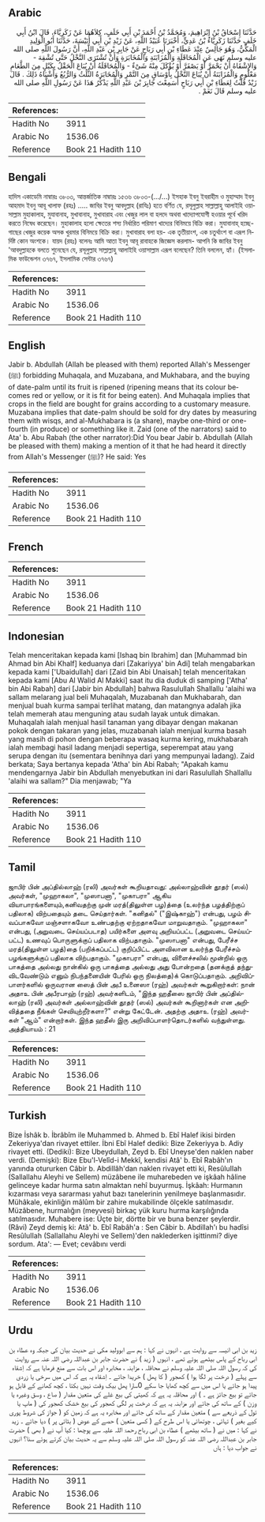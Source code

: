 ## Arabic


<div dir="rtl" lang="ar" style={{fontSize:'larger',backgroundColor:'#f8f9fa',padding:20}}>
حَدَّثَنَا إِسْحَاقُ بْنُ إِبْرَاهِيمَ، وَمُحَمَّدُ بْنُ أَحْمَدَ بْنِ أَبِي خَلَفٍ، كِلاَهُمَا عَنْ زَكَرِيَّاءَ، قَالَ ابْنُ أَبِي خَلَفٍ حَدَّثَنَا زَكَرِيَّاءُ بْنُ عَدِيٍّ، أَخْبَرَنَا عُبَيْدُ اللَّهِ، عَنْ زَيْدِ بْنِ أَبِي أُنَيْسَةَ، حَدَّثَنَا أَبُو الْوَلِيدِ الْمَكِّيُّ، وَهُوَ جَالِسٌ عِنْدَ عَطَاءِ بْنِ أَبِي رَبَاحٍ عَنْ جَابِرِ بْنِ عَبْدِ اللَّهِ، أَنَّ رَسُولَ اللَّهِ صلى الله عليه وسلم نَهَى عَنِ الْمُحَاقَلَةِ وَالْمُزَابَنَةِ وَالْمُخَابَرَةِ وَأَنْ تُشْتَرَى النَّخْلُ حَتَّى تُشْقِهَ - وَالإِشْقَاهُ أَنْ يَحْمَرَّ أَوْ يَصْفَرَّ أَوْ يُؤْكَلَ مِنْهُ شَىْءٌ - وَالْمُحَاقَلَةُ أَنْ يُبَاعَ الْحَقْلُ بِكَيْلٍ مِنَ الطَّعَامِ مَعْلُومٍ وَالْمُزَابَنَةُ أَنْ يُبَاعَ النَّخْلُ بِأَوْسَاقٍ مِنَ التَّمْرِ وَالْمُخَابَرَةُ الثُّلُثُ وَالرُّبُعُ وَأَشْبَاهُ ذَلِكَ ‏.‏ قَالَ زَيْدٌ قُلْتُ لِعَطَاءِ بْنِ أَبِي رَبَاحٍ أَسَمِعْتَ جَابِرَ بْنَ عَبْدِ اللَّهِ يَذْكُرُ هَذَا عَنْ رَسُولِ اللَّهِ صلى الله عليه وسلم قَالَ نَعَمْ ‏.‏
</div>
<div style={{backgroundColor:'#f8f9fa',padding:20, marginBottom: 10}}><table> <thead> <tr> <th>References:</th> <th></th> </tr> </thead> <tbody><tr><td>Hadith No</td><td>3911</td></tr><tr><td>Arabic No</td><td>1536.06</td></tr><tr><td>Reference</td><td>Book 21 Hadith 110</td></tr></tbody></table></div>

## Bengali


<div dir="ltr" lang="bn" style={{fontSize:'larger',backgroundColor:'#f8f9fa',padding:20}}>
হাদিস একাডেমি নাম্বারঃ ৩৮০৩, আন্তর্জাতিক নাম্বারঃ ১৫৩৬ ৩৮০৩-(.../...) ইসহাক ইবনু ইবরাহীম ও মুহাম্মাদ ইবনু আহমাদ ইবনু আবূ খালাফ (রহঃ) ..... জাবির ইবনু আবদুল্লাহ (রাযিঃ) হতে বর্ণিত যে, রসূলুল্লাহ সাল্লাল্লাহু আলাইহি ওয়াসাল্লাম মুহাকালাহ, মুযাবানাহ, মুখাবানাহ, মুখাবারাহ এবং খেজুর লাল বা হলদে অথবা খাদ্যোপযোগী হওয়ার পূর্বে খরিদ করতে নিষেধ করেছেন। মুহাকালাহ হলো ক্ষেতের শস্য নির্ধারিত পরিমাণ খাদ্যের বিনিময়ে বিক্রি করা। মুযাবানাহ্ হচ্ছে- গাছের খেজুর কয়েক অসক খুরমার বিনিময়ে বিক্রি করা। মুখাবারাহ বলা হয়- এক তৃতীয়াংশ, এক চতুর্থাংশ বা এরূপ নির্দিষ্ট কোন অংশকে। যায়দ (রহঃ) বলেনঃ আমি আতা ইবনু আবূ রাবাহকে জিজ্ঞেস করলাম- আপনি কি জাবির ইবনু 'আবদুল্লাহকে বলতে শুনেছেন যে, রসূলুল্লাহ সাল্লাল্লাহু আলাইহি ওয়াসাল্লাম এরূপ বলেছেন? তিনি বললেন, হ্যাঁ। (ইসলামিক ফাউন্ডেশন ৩৭৬৭, ইসলামিক সেন্টার ৩৭৬৭)
</div>
<div style={{backgroundColor:'#f8f9fa',padding:20, marginBottom: 10}}><table> <thead> <tr> <th>References:</th> <th></th> </tr> </thead> <tbody><tr><td>Hadith No</td><td>3911</td></tr><tr><td>Arabic No</td><td>1536.06</td></tr><tr><td>Reference</td><td>Book 21 Hadith 110</td></tr></tbody></table></div>

## English


<div dir="ltr" lang="en" style={{fontSize:'larger',backgroundColor:'#f8f9fa',padding:20}}>
Jabir b. Abdullah (Allah be pleased with them) reported Allah's Messenger (ﷺ) forbidding Muhaqala, and Muzabana, and Mukhabara, and the buying of date-palm until its fruit is ripened (ripening means that its colour becomes red or yellow, or it is fit for being eaten). And Muhaqala implies that crops in the field are bought for grains according to a customary measure. Muzabana implies that date-palm should be sold for dry dates by measuring them with wisqs, and al-Mukhabara is (a share), maybe one-third or one-fourth (in produce) or something like it. Zaid (one of the narrators) said to Ata' b. Abu Rabah (the other narrator):Did You bear Jabir b. Abdullah (Allah be pleased with them) making a mention of it that he had heard it directly from Allah's Messenger (ﷺ)? He said: Yes
</div>
<div style={{backgroundColor:'#f8f9fa',padding:20, marginBottom: 10}}><table> <thead> <tr> <th>References:</th> <th></th> </tr> </thead> <tbody><tr><td>Hadith No</td><td>3911</td></tr><tr><td>Arabic No</td><td>1536.06</td></tr><tr><td>Reference</td><td>Book 21 Hadith 110</td></tr></tbody></table></div>

## French


<div dir="ltr" lang="fr" style={{fontSize:'larger',backgroundColor:'#f8f9fa',padding:20}}>

</div>
<div style={{backgroundColor:'#f8f9fa',padding:20, marginBottom: 10}}><table> <thead> <tr> <th>References:</th> <th></th> </tr> </thead> <tbody><tr><td>Hadith No</td><td>3911</td></tr><tr><td>Arabic No</td><td>1536.06</td></tr><tr><td>Reference</td><td>Book 21 Hadith 110</td></tr></tbody></table></div>

## Indonesian


<div dir="ltr" lang="id" style={{fontSize:'larger',backgroundColor:'#f8f9fa',padding:20}}>
Telah menceritakan kepada kami [Ishaq bin Ibrahim] dan [Muhammad bin Ahmad bin Abi Khalf] keduanya dari [Zakariyya' bin Adi] telah mengabarkan kepada kami ['Ubaidullah] dari [Zaid bin Abi Unaisah] telah menceritakan kepada kami [Abu Al Walid Al Makki] saat itu dia duduk di samping ['Atha' bin Abi Rabah] dari [Jabir bin Abdullah] bahwa Rasulullah Shallallu 'alaihi wa sallam melarang jual beli Muhaqalah, Muzabanah dan Mukhabarah, dan menjual buah kurma sampai terlihat matang, dan matangnya adalah jika telah memerah atau menguning atau sudah layak untuk dimakan. Muhaqalah ialah menjual hasil tanaman yang dibayar dengan makanan pokok dengan takaran yang jelas, muzabanah ialah menjual kurma basah yang masih di pohon dengan beberapa wasaq kurma kering, mukhabarah ialah membagi hasil ladang menjadi sepertiga, seperempat atau yang serupa dengan itu (sementara benihnya dari yang mempunyai ladang). Zaid berkata; Saya bertanya kepada 'Atha' bin Abi Rabah; "Apakah kamu mendengarnya Jabir bin Abdullah menyebutkan ini dari Rasulullah Shallallu 'alaihi wa sallam?" Dia menjawab; "Ya
</div>
<div style={{backgroundColor:'#f8f9fa',padding:20, marginBottom: 10}}><table> <thead> <tr> <th>References:</th> <th></th> </tr> </thead> <tbody><tr><td>Hadith No</td><td>3911</td></tr><tr><td>Arabic No</td><td>1536.06</td></tr><tr><td>Reference</td><td>Book 21 Hadith 110</td></tr></tbody></table></div>

## Tamil


<div dir="ltr" lang="ta" style={{fontSize:'larger',backgroundColor:'#f8f9fa',padding:20}}>
ஜாபிர் பின் அப்தில்லாஹ் (ரலி) அவர்கள் கூறியதாவது: அல்லாஹ்வின் தூதர் (ஸல்) அவர்கள், "முஹாகலா", "முஸாபனா", "முகாபரா" ஆகிய வியாபாரங்களையும்,கனிவதற்கு முன் மரத்(திலுள்ள பழ)த்தை (உலர்ந்த பழத்திற்குப் பதிலாக) விற்பதையும் தடை செய்தார்கள். "கனிதல்" ("இஷ்காஹ்") என்பது, பழம் சிவப்பாகவோ மஞ்சளாகவோ உண்பதற்கு ஏற்றதாகவோ மாறுவதாகும். "முஹாகலா" என்பது, (அறுவடை செய்யப்படாத) பயிர்களை அளவு அறியப்பட்ட (அறுவடை செய்யப்பட்ட) உணவுப் பொருளுக்குப் பதிலாக விற்பதாகும். "முஸாபனா" என்பது, பேரீச்ச மரத்(திலுள்ள பழத்)தை (பறிக்கப்பட்ட) குறிப்பிட்ட அளவிலான உலர்ந்த பேரீச்சம் பழங்களுக்குப் பதிலாக விற்பதாகும். "முகாபரா" என்பது, விளைச்சலில் மூன்றில் ஒரு பாகத்தை அல்லது நான்கில் ஒரு பாகத்தை அல்லது அது போன்றதை (தனக்குத் தந்துவிடவேண்டும் எனும் நிபந்தனையின் பேரில் ஒரு நிலத்தை)க் கொடுப்பதாகும். அறிவிப்பாளர்களில் ஒருவரான ஸைத் பின் அபீ உனைஸா (ரஹ்) அவர்கள் கூறுகிறார்கள்: நான் அதாஉ பின் அபீரபாஹ் (ரஹ்) அவர்களிடம், "இந்த ஹதீஸை ஜாபிர் பின் அப்தில்லாஹ் (ரலி) அவர்கள் அல்லாஹ்வின் தூதர் (ஸல்) அவர்கள் கூறினார்கள் என அறிவித்ததை நீங்கள் செவியுற்றீர்களா?" என்று கேட்டேன். அதற்கு அதாஉ (ரஹ்) அவர்கள் "ஆம்" என்றார்கள். இந்த ஹதீஸ் இரு அறிவிப்பாளர்தொடர்களில் வந்துள்ளது. அத்தியாயம் : 21
</div>
<div style={{backgroundColor:'#f8f9fa',padding:20, marginBottom: 10}}><table> <thead> <tr> <th>References:</th> <th></th> </tr> </thead> <tbody><tr><td>Hadith No</td><td>3911</td></tr><tr><td>Arabic No</td><td>1536.06</td></tr><tr><td>Reference</td><td>Book 21 Hadith 110</td></tr></tbody></table></div>

## Turkish


<div dir="ltr" lang="tr" style={{fontSize:'larger',backgroundColor:'#f8f9fa',padding:20}}>
Bize İshâk b. İbrâbîm ile Muhammed b. Ahmed b. Ebî Halef ikisi birden Zekeriyya'dan rivayet ettiler. İbni Ebî Halef dediki: Bize Zekeriyya b. Adiy rivayet etti. (Dediki): Bize Ubeydullah, Zeyd b. Ebî Uneyse'den naklen naber verdi. (Demişki): Bize Ebu'l-Velîd-i Mekkî, kendisi Atâ' b. Ebî Rabâh'ın yanında otururken Câbir b. Abdillâh'dan naklen rivayet etti ki, ResûluIIah (Sallallahu Aleyhi ve Sellem) müzâbene ile muharebeden ve işkâah hâline gelinceye kadar hurma satın almaktan nehî buyurmuş. İşkâah: Hurmanın kızarması veya sararması yahut bazı tanelerinin yenilmeye başlanmasıdır. Mühâkale, ekinliğin mâlûm bir zahire mukabilinde ölçekle satılmasıdır. Müzâbene, hurmalığın (meyvesi) birkaç yük kuru hurma karşılığında satılmasıdır. Muhabere ise: Üçte bir, dörtte bir ve buna benzer şeylerdir. (Râvi) Zeyd demiş ki: Atâ' b. Ebî Rabâh'a : Sen Câbir b. Abdillah'ı bu hadîsi ResûluIIah (Sallallahu Aleyhi ve Sellem)'den naklederken işittinmi? diye sordum. Ata': — Evet; cevâbını verdi
</div>
<div style={{backgroundColor:'#f8f9fa',padding:20, marginBottom: 10}}><table> <thead> <tr> <th>References:</th> <th></th> </tr> </thead> <tbody><tr><td>Hadith No</td><td>3911</td></tr><tr><td>Arabic No</td><td>1536.06</td></tr><tr><td>Reference</td><td>Book 21 Hadith 110</td></tr></tbody></table></div>

## Urdu


<div dir="rtl" lang="ur" style={{fontSize:'larger',backgroundColor:'#f8f9fa',padding:20}}>
زید بن ابی انیسہ سے روایت ہے ، انہوں نے کہا : ہم سے ابوولید مکی نے حدیث بیان کی جبکہ وہ عطاء بن ابی رباح کے پاس بیٹھے ہوئے تھے ، انہوں ( زید ) نے حضرت جابر بن عبداللہ رضی اللہ عنہ سے روایت کی کہ رسول اللہ صلی اللہ علیہ وسلم نے محاقلہ ، مزابنہ ، مخابرہ اور اس بات سے منع فرمایا ہے کہ اِشقاہ سے پہلے ( درخت پر لگا ہوا ) کھجور ( کا پھل ) خریدا جائے ۔ اِشقاہ یہ ہے کہ اس میں سرخی یا زردی پیدا ہو جائے یا اس میں سے کچھ کھایا جا سکے 0سارا پھل بیک وقت نہیں بکتا ، کچھ کھانے کے قابل ہو جائے تو بیع جائز ہے ۔ ) اور محاقلہ یہ ہے کہ کھیتی کی بیع غلے کی متعین مقدار ( صاع ، وسق وغیرہ یا وزن ) کے ساتھ کی جائے اور مزابنہ یہ ہے کہ درخت پر لگی کھجور کی بیع خشک کھجور کی ( ماپ یا تول کے ذریعے سے ) متعین مقدار کے ساتھ کی جائے اور مخابرہ یہ ہے کہ زمین کو ( جواز کی شروط پوری کیے بغیر ) تہائی ، چوتھائی یا اس طرح کے ( کسی متعین ) حصے کے عوض ( بٹائی پر ) دیا جائے ۔ زید نے کہا : میں نے ( ساتھ بیٹھے ) عطاء بن ابی رباح رحمۃ اللہ علیہ سے پوچھا : کیا آپ نے ( بھی ) حضرت جابر بن عبداللہ رضی اللہ عنہ کو رسول اللہ صلی اللہ علیہ وسلم سے یہ حدیث بیان کرتے ہوئے سنا؟ انہوں نے جواب دیا : ہاں
</div>
<div style={{backgroundColor:'#f8f9fa',padding:20, marginBottom: 10}}><table> <thead> <tr> <th>References:</th> <th></th> </tr> </thead> <tbody><tr><td>Hadith No</td><td>3911</td></tr><tr><td>Arabic No</td><td>1536.06</td></tr><tr><td>Reference</td><td>Book 21 Hadith 110</td></tr></tbody></table></div>